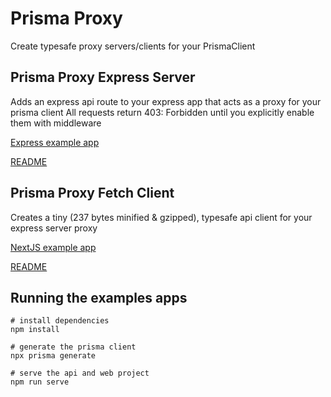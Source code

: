 # Prisma Proxy

Create typesafe proxy servers/clients for your PrismaClient

## Prisma Proxy Express Server

Adds an express api route to your express app that acts as a proxy for your prisma client
All requests return 403: Forbidden until you explicitly enable them with middleware

[Express example app](apps/api/src/main.ts)

[README](libs/prisma-proxy-express-server/README.md)

## Prisma Proxy Fetch Client

Creates a tiny (237 bytes minified & gzipped), typesafe api client for your express server proxy

[NextJS example app](apps/web/pages/index.tsx)

[README](libs/prisma-proxy-fetch-client/README.md)

## Running the examples apps

```
# install dependencies
npm install

# generate the prisma client
npx prisma generate

# serve the api and web project
npm run serve
```
